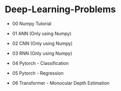 # Deep-Learning-Problems

- 00 Numpy Tutorial 

- 01 ANN (Only using Numpy)

- 02 CNN (Only using Numpy)

- 03 RNN (Only using Numpy)

- 04 Pytorch - Classification

- 05 Pytorch - Regression

- 06 Transformer - Monocular Depth Estimation
